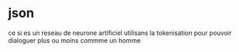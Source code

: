 # json


ce si es un reseau de neurone artificiel utilisans la tokenisation pour pouvoir dialoguer plus ou moins commme un homme
